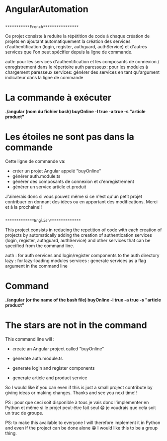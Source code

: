 # AngularAutomation

                                                           ***********French****************

Ce projet consiste à reduire la répétition de code à chaque création de projets en ajoutant automatiquement la création des services d'authentification (login, register, authguard, authService) et d'autres services que l'on peut spécifier depuis la ligne de commande.


auth: pour les services d'authentification et les composants de connexion / enregistrement dans le répertoire auth
paresseux: pour les modules à chargement paresseux
services: générer des services en tant qu'argument indicateur dans la ligne de commande


# La commande à exécuter

**./angular (nom du fichier bash) buyOnline -l true -a true -s "article product"**

# Les étoiles ne sont pas dans la commande

Cette ligne de commande va:

- créer un projet Angular appelé "buyOnline"
- générer auth.module.ts
- générer des composants de connexion et d'enregistrement
- générer un service article et produit


J'aimerais donc si vous pouvez même si ce n'est qu'un petit projet contribuer en donnant des idées ou en apportant des modifications. Merci et à la prochaine!!




                                                            *************English**************

This project consists in reducing the repetition of code with each creation of projects by automatically adding the creation of authentication services (login, register, authguard, authService) and other services that can be specified from the command line.

auth : for auth services and login/register components to the auth directory
lazy : for lazy-loading modules
services : generate services as a flag argument in the command line


# Command

**./angular (or the name of the bash file)      buyOnline -l true -a true -s "article product"**

# The stars are not in the command

This command line will :

- create an Angular project called "buyOnline" 

- generate auth.module.ts

- generate login and register components

- generate article and product service


So I would like if you can even if this is just a small project contribute by giving ideas or making changes. Thanks and see you next time!!


PS : pour que ceci soit disponible à tous je vais donc l'implémenter en Python et même si le projet peut-être fait seul 😁 je voudrais que cela soit un truc de groupe. 

PS: to make this available to everyone I will therefore implement it in Python and even if the project can be done alone 😁 I would like this to be a group thing.
